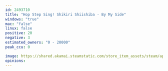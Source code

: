 ```yaml
---
id: 2493710
title: "Hop Step Sing! Shikiri Shiishiba - By My Side"
windows: "true"
mac: "false"
linux: false
positive: 20
negative: 3
estimated_owners: "0 - 20000"
peak_ccu: 0

image: https://shared.akamai.steamstatic.com/store_item_assets/steam/apps/2493710/header.jpg?t=1707192408
opinions:
---
```

